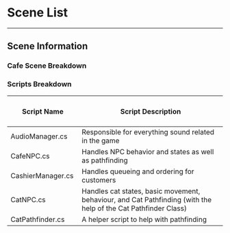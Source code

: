 # Scene List
---
<h2>
  Scene Information
</h2>
<h3>
  Cafe Scene Breakdown
</h3>
<h3>
  Scripts Breakdown
</h3>
<table width="100%">
  <thead>
    <tr>
      <th width="33%">
        <h4>
          <a>Script Name</a>
        </h4>
      </th>
      <th width="67%">
        <h4>
          <a>Script Description</a>
        </h4>
      </th>
    </tr>
  </thead>
  <tbody>
    <tr>
      <td>
        AudioManager.cs
      </td>
      <td>
        Responsible for everything sound related in the game
      </td>
    </tr>
    <tr>
      <td>
        CafeNPC.cs
      </td>
      <td>
        Handles NPC behavior and states as well as pathfinding
      </td>
    </tr>
    <tr>
      <td>
        CashierManager.cs
      </td>
      <td>
        Handles queueing and ordering for customers
      </td>
    </tr>
    <tr>
      <td>
        CatNPC.cs
      </td>
      <td>
        Handles cat states, basic movement, behaviour, and Cat Pathfinding (with the help of the Cat Pathfinder Class) 
      </td>
    </tr>
<!-- An entry starts here -->
    <tr>
      <td>
        <!-- Insert script name here -->
        CatPathfinder.cs
      </td>
      <td>
        <!-- Insert description here -->
        A helper script to help with pathfinding 
      </td>
    </tr>
<!-- An entry ends here -->
  </tbody>
</table>
